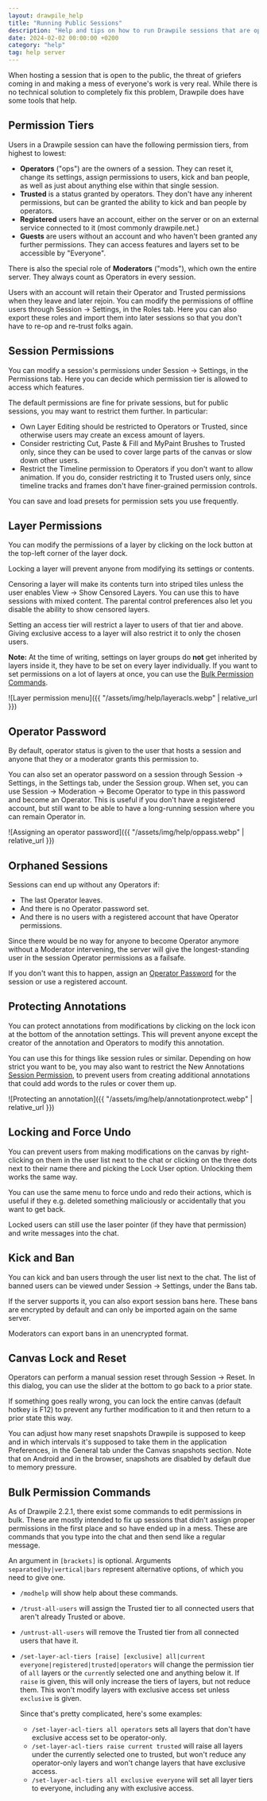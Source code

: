 ```yaml
---
layout: drawpile_help
title: "Running Public Sessions"
description: "Help and tips on how to run Drawpile sessions that are open to the public."
date: 2024-02-02 00:00:00 +0200
category: "help"
tag: help server
---
```


When hosting a session that is open to the public, the threat of griefers coming in and making a mess of everyone's work is very real. While there is no technical solution to completely fix this problem, Drawpile does have some tools that help.

## Permission Tiers

Users in a Drawpile session can have the following permission tiers, from highest to lowest:

* **Operators** ("ops") are the owners of a session. They can reset it, change its settings, assign permissions to users, kick and ban people, as well as just about anything else within that single session.
* **Trusted** is a status granted by operators. They don't have any inherent permissions, but can be granted the ability to kick and ban people by operators.
* **Registered** users have an account, either on the server or on an external service connected to it (most commonly drawpile.net.)
* **Guests** are users without an account and who haven't been granted any further permissions. They can access features and layers set to be accessible by "Everyone".

There is also the special role of **Moderators** ("mods"), which own the entire server. They always count as Operators in every session.

Users with an account will retain their Operator and Trusted permissions when they leave and later rejoin. You can modify the permissions of offline users through Session → Settings, in the Roles tab. Here you can also export these roles and import them into later sessions so that you don't have to re-op and re-trust folks again.

## Session Permissions

You can modify a session's permissions under Session → Settings, in the Permissions tab. Here you can decide which permission tier is allowed to access which features.

The default permissions are fine for private sessions, but for public sessions, you may want to restrict them further. In particular:

* Own Layer Editing should be restricted to Operators or Trusted, since otherwise users may create an excess amount of layers.
* Consider restricting Cut, Paste & Fill and MyPaint Brushes to Trusted only, since they can be used to cover large parts of the canvas or slow down other users.
* Restrict the Timeline permission to Operators if you don't want to allow animation. If you do, consider restricting it to Trusted users only, since timeline tracks and frames don't have finer-grained permission controls.

You can save and load presets for permission sets you use frequently.

## Layer Permissions

You can modify the permissions of a layer by clicking on the lock button at the top-left corner of the layer dock.

Locking a layer will prevent anyone from modifying its settings or contents.

Censoring a layer will make its contents turn into striped tiles unless the user enables View → Show Censored Layers. You can use this to have sessions with mixed content. The parental control preferences also let you disable the ability to show censored layers.

Setting an access tier will restrict a layer to users of that tier and above. Giving exclusive access to a layer will also restrict it to only the chosen users.

**Note:** At the time of writing, settings on layer groups do **not** get inherited by layers inside it, they have to be set on every layer individually. If you want to set permissions on a lot of layers at once, you can use the [Bulk Permission Commands](#bulk-permission-commands).

![Layer permission menu]({{ "/assets/img/help/layeracls.webp" | relative_url }})

## Operator Password

By default, operator status is given to the user that hosts a session and anyone that they or a moderator grants this permission to.

You can also set an operator password on a session through Session → Settings, in the Settings tab, under the Session group. When set, you can use Session → Moderation → Become Operator to type in this password and become an Operator. This is useful if you don't have a registered account, but still want to be able to have a long-running session where you can remain Operator in.

![Assigning an operator password]({{ "/assets/img/help/oppass.webp" | relative_url }})

## Orphaned Sessions

Sessions can end up without any Operators if:

* The last Operator leaves.
* And there is no Operator password set.
* And there is no users with a registered account that have Operator permissions.

Since there would be no way for anyone to become Operator anymore without a Moderator intervening, the server will give the longest-standing user in the session Operator permissions as a failsafe.

If you don't want this to happen, assign an [Operator Password](#operator-password) for the session or use a registered account.

## Protecting Annotations

You can protect annotations from modifications by clicking on the lock icon at the bottom of the annotation settings. This will prevent anyone except the creator of the annotation and Operators to modify this annotation.

You can use this for things like session rules or similar. Depending on how strict you want to be, you may also want to restrict the New Annotations [Session Permission](#session-permissions), to prevent users from creating additional annotations that could add words to the rules or cover them up.

![Protecting an annotation]({{ "/assets/img/help/annotationprotect.webp" | relative_url }})

## Locking and Force Undo

You can prevent users from making modifications on the canvas by right-clicking on them in the user list next to the chat or clicking on the three dots next to their name there and picking the Lock User option. Unlocking them works the same way.

You can use the same menu to force undo and redo their actions, which is useful if they e.g. deleted something maliciously or accidentally that you want to get back.

Locked users can still use the laser pointer (if they have that permission) and write messages into the chat.

## Kick and Ban

You can kick and ban users through the user list next to the chat. The list of banned users can be viewed under Session → Settings, under the Bans tab.

If the server supports it, you can also export session bans here. These bans are encrypted by default and can only be imported again on the same server.

Moderators can export bans in an unencrypted format.

## Canvas Lock and Reset

Operators can perform a manual session reset through Session → Reset. In this dialog, you can use the slider at the bottom to go back to a prior state.

If something goes really wrong, you can lock the entire canvas (default hotkey is F12) to prevent any further modification to it and then return to a prior state this way.

You can adjust how many reset snapshots Drawpile is supposed to keep and in which intervals it's supposed to take them in the application Preferences, in the General tab under the Canvas snapshots section. Note that on Android and in the browser, snapshots are disabled by default due to memory pressure.

## Bulk Permission Commands

As of Drawpile 2.2.1, there exist some commands to edit permissions in bulk. These are mostly intended to fix up sessions that didn't assign proper permissions in the first place and so have ended up in a mess. These are commands that you type into the chat and then send like a regular message.

An argument in `[brackets]` is optional. Arguments `separated|by|vertical|bars` represent alternative options, of which you need to give one.

* `/modhelp` will show help about these commands.
* `/trust-all-users` will assign the Trusted tier to all connected users that aren't already Trusted or above.
* `/untrust-all-users` will remove the Trusted tier from all connected users that have it.
* `/set-layer-acl-tiers [raise] [exclusive] all|current everyone|registered|trusted|operators` will change the permission tier of `all` layers or the `current`ly selected one and anything below it. If `raise` is given, this will only increase the tiers of layers, but not reduce them. This won't modify layers with exclusive access set unless `exclusive` is given.

  Since that's pretty complicated, here's some examples:
    * `/set-layer-acl-tiers all operators` sets all layers that don't have exclusive access set to be operator-only.
    * `/set-layer-acl-tiers raise current trusted` will raise all layers under the currently selected one to trusted, but won't reduce any operator-only layers and won't change layers that have exclusive access.
    * `/set-layer-acl-tiers all exclusive everyone` will set all layer tiers to everyone, including any with exclusive access.
